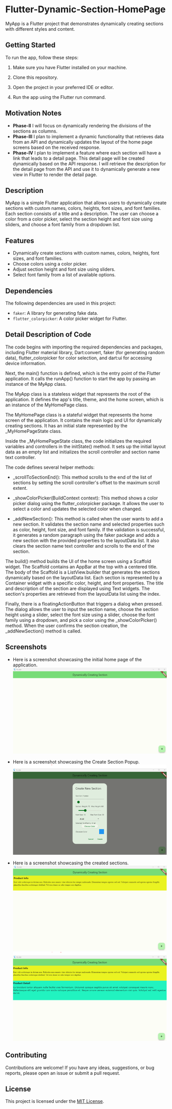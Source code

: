 # Flutter-Dynamic-Section-HomePage

MyApp is a Flutter project that demonstrates dynamically creating sections with different styles and content.

## Getting Started

To run the app, follow these steps:

1. Make sure you have Flutter installed on your machine.

2. Clone this repository.

3. Open the project in your preferred IDE or editor.

4. Run the app using the Flutter run command.

## Motivation Notes

- **Phase-II**
  I will focus on dynamically rendering the divisions of the sections as columns.
- **Phase-III**
  I plan to implement a dynamic functionality that retrieves data from an API and dynamically updates the layout of the home page screens based on the received response.
- **Phase-IV**
  I plan to implement a feature where each section will have a link that leads to a detail page. This detail page will be created dynamically based on the API response. I will retrieve the description for the detail page from the API and use it to dynamically generate a new view in Flutter to render the detail page.

## Description

MyApp is a simple Flutter application that allows users to dynamically create sections with custom names, colors, heights, font sizes, and font families. Each section consists of a title and a description. The user can choose a color from a color picker, select the section height and font size using sliders, and choose a font family from a dropdown list.

## Features

- Dynamically create sections with custom names, colors, heights, font sizes, and font families.
- Choose colors using a color picker.
- Adjust section height and font size using sliders.
- Select font family from a list of available options.

## Dependencies

The following dependencies are used in this project:

- `faker`: A library for generating fake data.
- `flutter_colorpicker`: A color picker widget for Flutter.

## Detail Description of Code

The code begins with importing the required dependencies and packages, including Flutter material library, Dart:convert, faker (for generating random data), flutter_colorpicker for color selection, and dart:ui for accessing device information.

Next, the main() function is defined, which is the entry point of the Flutter application. It calls the runApp() function to start the app by passing an instance of the MyApp class.

The MyApp class is a stateless widget that represents the root of the application. It defines the app's title, theme, and the home screen, which is an instance of the MyHomePage class.

The MyHomePage class is a stateful widget that represents the home screen of the application. It contains the main logic and UI for dynamically creating sections. It has an initial state represented by the \_MyHomePageState class.

Inside the \_MyHomePageState class, the code initializes the required variables and controllers in the initState() method. It sets up the initial layout data as an empty list and initializes the scroll controller and section name text controller.

The code defines several helper methods:

- \_scrollToSectionEnd(): This method scrolls to the end of the list of sections by setting the scroll controller's offset to the maximum scroll extent.

- \_showColorPicker(BuildContext context): This method shows a color picker dialog using the flutter_colorpicker package. It allows the user to select a color and updates the selected color when changed.

- \_addNewSection(): This method is called when the user wants to add a new section. It validates the section name and selected properties such as color, height, font size, and font family. If the validation is successful, it generates a random paragraph using the faker package and adds a new section with the provided properties to the layoutData list. It also clears the section name text controller and scrolls to the end of the section.

The build() method builds the UI of the home screen using a Scaffold widget. The Scaffold contains an AppBar at the top with a centered title. The body of the Scaffold is a ListView.builder that generates the sections dynamically based on the layoutData list. Each section is represented by a Container widget with a specific color, height, and font properties. The title and description of the section are displayed using Text widgets. The section's properties are retrieved from the layoutData list using the index.

Finally, there is a floatingActionButton that triggers a dialog when pressed. The dialog allows the user to input the section name, choose the section height using a slider, select the font size using a slider, choose the font family using a dropdown, and pick a color using the \_showColorPicker() method. When the user confirms the section creation, the \_addNewSection() method is called.

## Screenshots

- Here is a screenshot showcasing the initial home page of the application.
  ![Alt text](./images/image1.png)
- Here is a screenshot showcasing the Create Section Popup.
  ![Alt text](./images/image2.png)

- Here is a screenshot showcasing the created sections.
  ![Alt text](./images/image3.png)
  ![Alt text](./images/image4.png)

## Contributing

Contributions are welcome! If you have any ideas, suggestions, or bug reports, please open an issue or submit a pull request.

## License

This project is licensed under the [MIT License](LICENSE).
